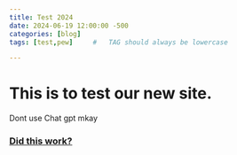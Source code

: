```yaml
---
title: Test 2024
date: 2024-06-19 12:00:00 -500
categories: [blog]
tags: [test,pew]     #   TAG should always be lowercase

---
```


# This is to test our new site.

Dont use Chat gpt mkay

### <ins>Did this work?</ins>
